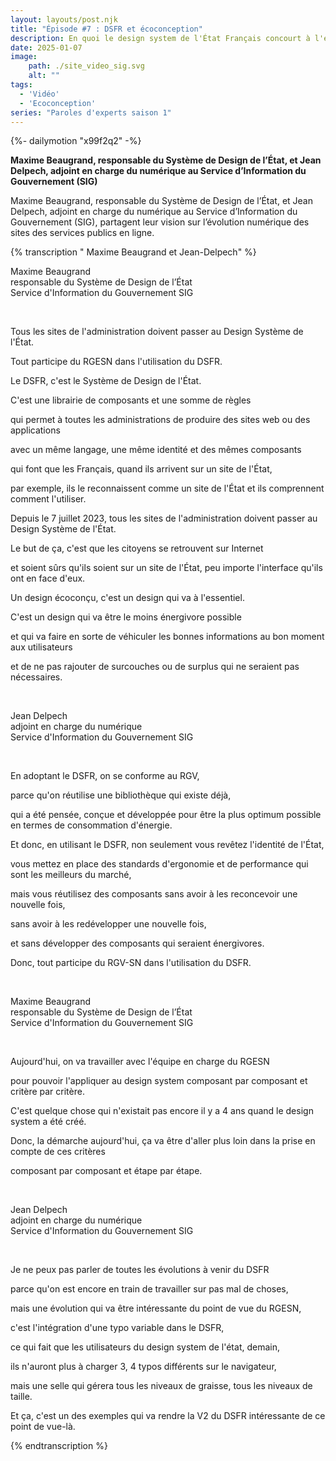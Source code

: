 ```yaml
---
layout: layouts/post.njk
title: "Épisode #7 : DSFR et écoconception"
description: En quoi le design system de l'État Français concourt à l'écoconception des services numériques publics ?
date: 2025-01-07
image:
    path: ./site_video_sig.svg
    alt: ""
tags:
  - 'Vidéo'
  - 'Ecoconception'
series: "Paroles d'experts saison 1"
---
```

<!-- intégraton vidéo dailymotion de la chaine de la DINUM -->
{%- dailymotion "x99f2q2" -%}

<!-- légende de la vidéo-->
**Maxime Beaugrand, responsable du Système de Design de l’État, et Jean Delpech, adjoint en charge du numérique au Service d’Information du Gouvernement (SIG)**

<!-- description-->
Maxime Beaugrand, responsable du Système de Design de l’État, et Jean Delpech, adjoint en charge du numérique au Service d’Information du Gouvernement (SIG), partagent leur vision sur l’évolution numérique des sites des services publics en ligne.

<!-- transcription-->

{% transcription " Maxime Beaugrand et Jean-Delpech" %}
<p>
  Maxime Beaugrand<br>
  responsable du Système de Design de l’État<br>
  Service d'Information du Gouvernement SIG
</p>
<br>
<p>Tous les sites de l'administration doivent passer au Design Système de l'État.</p>
<p>Tout participe du RGESN dans l'utilisation du DSFR.</p>
<p>Le DSFR, c'est le Système de Design de l'État.</p>
<p>C'est une librairie de composants et une somme de règles</p>
<p>qui permet à toutes les administrations de produire des sites web ou des applications</p>
<p>avec un même langage, une même identité et des mêmes composants</p>
<p>qui font que les Français, quand ils arrivent sur un site de l'État,</p>
<p>par exemple, ils le reconnaissent comme un site de l'État et ils comprennent comment l'utiliser.</p>
<p>Depuis le 7 juillet 2023, tous les sites de l'administration doivent passer au Design Système de l'État.</p>
<p>Le but de ça, c'est que les citoyens se retrouvent sur Internet</p>
<p>et soient sûrs qu'ils soient sur un site de l'État, peu importe l'interface qu'ils ont en face d'eux.</p>
<p>Un design écoconçu, c'est un design qui va à l'essentiel.</p>
<p>C'est un design qui va être le moins énergivore possible</p>
<p>et qui va faire en sorte de véhiculer les bonnes informations au bon moment aux utilisateurs</p>
<p>et de ne pas rajouter de surcouches ou de surplus qui ne seraient pas nécessaires.</p>
<br>
<p>
  Jean Delpech<br>
  adjoint en charge du numérique<br>
  Service d'Information du Gouvernement SIG
</p>
<br>
<p>En adoptant le DSFR, on se conforme au RGV,</p>
<p>parce qu'on réutilise une bibliothèque qui existe déjà,</p>
<p>qui a été pensée, conçue et développée pour être la plus optimum possible en termes de consommation d'énergie.</p>
<p>Et donc, en utilisant le DSFR, non seulement vous revêtez l'identité de l'État,</p>
<p>vous mettez en place des standards d'ergonomie et de performance qui sont les meilleurs du marché,</p>
<p>mais vous réutilisez des composants sans avoir à les reconcevoir une nouvelle fois,</p>
<p>sans avoir à les redévelopper une nouvelle fois,</p>
<p>et sans développer des composants qui seraient énergivores.</p>
<p>Donc, tout participe du RGV-SN dans l'utilisation du DSFR.</p>
<br>
<p>
  Maxime Beaugrand<br>
  responsable du Système de Design de l’État<br>
  Service d'Information du Gouvernement SIG
</p>
<br>
<p>Aujourd'hui, on va travailler avec l'équipe en charge du RGESN</p>
<p>pour pouvoir l'appliquer au design system composant par composant et critère par critère.</p>
<p>C'est quelque chose qui n'existait pas encore il y a 4 ans quand le design system a été créé.</p>
<p>Donc, la démarche aujourd'hui, ça va être d'aller plus loin dans la prise en compte de ces critères</p>
<p>composant par composant et étape par étape.</p>
<br>
<p>
  Jean Delpech<br>
  adjoint en charge du numérique<br>
  Service d'Information du Gouvernement SIG
</p>
<br>
<p>Je ne peux pas parler de toutes les évolutions à venir du DSFR</p>
<p>parce qu'on est encore en train de travailler sur pas mal de choses,</p>
<p>mais une évolution qui va être intéressante du point de vue du RGESN,</p>
<p>c'est l'intégration d'une typo variable dans le DSFR,</p>
<p>ce qui fait que les utilisateurs du design system de l'état, demain,</p>
<p>ils n'auront plus à charger 3, 4 typos différents sur le navigateur,</p>
<p>mais une selle qui gérera tous les niveaux de graisse, tous les niveaux de taille.</p>
<p>Et ça, c'est un des exemples qui va rendre la V2 du DSFR intéressante de ce point de vue-là.</p>
{% endtranscription %}
